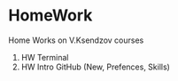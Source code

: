 # HomeWork
Home Works on V.Ksendzov courses
  1. HW Terminal
  2. HW Intro GitHub (New, Prefences, Skills)
